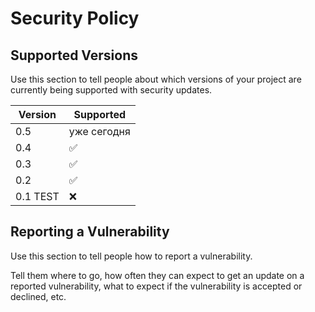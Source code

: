 # Security Policy

## Supported Versions

Use this section to tell people about which versions of your project are
currently being supported with security updates.

| Version | Supported          |
| ------- | ------------------ |
| 0.5 | уже сегодня        |
| 0.4 | :white_check_mark: |              |
| 0.3 | :white_check_mark: |
| 0.2 | :white_check_mark: |
| 0.1 TEST | :x:           |

## Reporting a Vulnerability

Use this section to tell people how to report a vulnerability.

Tell them where to go, how often they can expect to get an update on a
reported vulnerability, what to expect if the vulnerability is accepted or
declined, etc.

